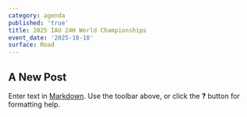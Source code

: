 ```yaml
---
category: agenda
published: 'true'
title: 2025 IAU 24H World Championships
event_date: '2025-10-18'
surface: Road
---
```

## A New Post

Enter text in [Markdown](http://daringfireball.net/projects/markdown/). Use the toolbar above, or click the **?** button for formatting help.

